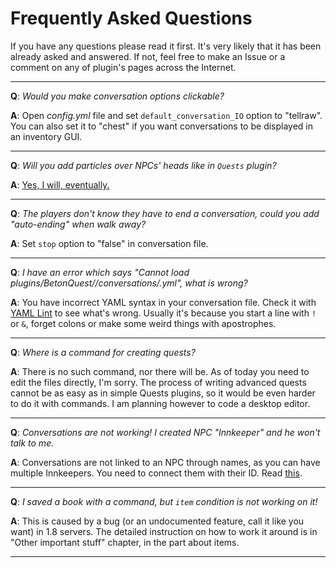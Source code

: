 # Frequently Asked Questions

If you have any questions please read it first. It's very likely that it has been already asked and answered. If not, feel free to make an Issue or a comment on any of plugin's pages across the Internet.

***

**Q**: _Would you make conversation options clickable?_

**A**: Open _config.yml_ file and set `default_conversation_IO` option to "tellraw". You can also set it to "chest" if you want conversations to be displayed in an inventory GUI.

***

**Q**: _Will you add particles over NPCs' heads like in `Quests` plugin?_

**A**: [Yes, I will, eventually.](https://github.com/Co0sh/BetonQuest/issues/2)

***

**Q**: _The players don't know they have to end a conversation, could you add "auto-ending" when walk away?_

**A**: Set `stop` option to "false" in conversation file.

***

**Q**: _I have an error which says "_Cannot load plugins/BetonQuest/<packName>/conversations/<conversation>.yml_", what is wrong?_

**A**: You have incorrect YAML syntax in your conversation file. Check it with [YAML Lint](http://yamllint.com) to see what's wrong. Usually it's because you start a line with `!` or `&`, forget colons or make some weird things with apostrophes.

***

**Q**: _Where is a command for creating quests?_

**A**: There is no such command, nor there will be. As of today you need to edit the files directly, I'm sorry. The process of writing advanced quests cannot be as easy as in simple Quests plugins, so it would be even harder to do it with commands. I am planning however to code a desktop editor.

***

**Q**: _Conversations are not working! I created NPC "Innkeeper" and he won't talk to me._

**A**: Conversations are not linked to an NPC through names, as you can have multiple Innkeepers. You need to connect them with their ID. Read [this](https://github.com/Co0sh/BetonQuest/wiki/Other-important-stuff#npcs).

***

**Q**: _I saved a book with a command, but `item` condition is not working on it!_

**A**: This is caused by a bug (or an undocumented feature, call it like you want) in 1.8 servers. The detailed instruction on how to work it around is in "Other important stuff" chapter, in the part about items.

***

